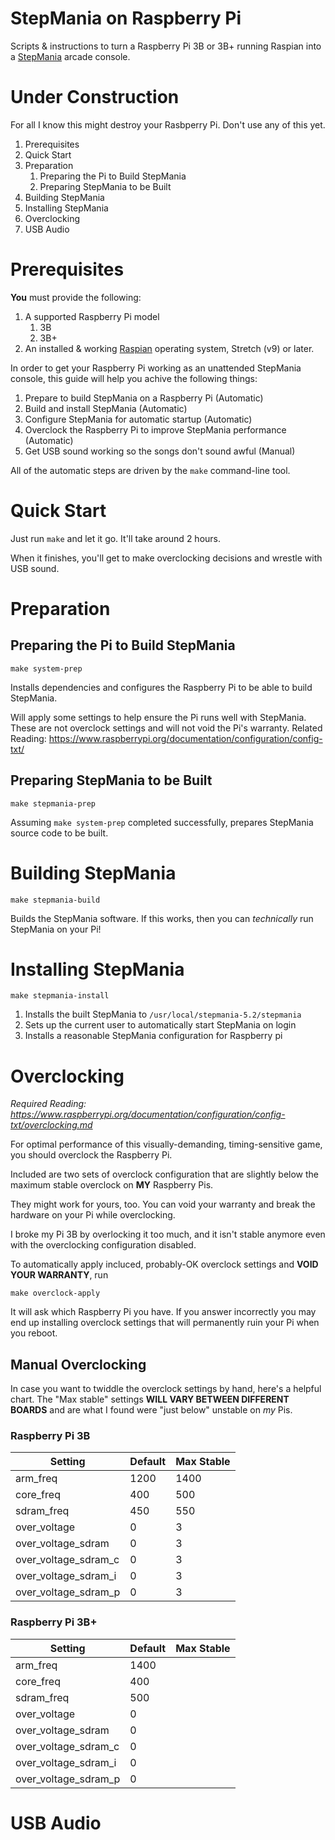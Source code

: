 StepMania on Raspberry Pi
=========================

Scripts & instructions to turn a Raspberry Pi 3B or 3B+ running Raspian into a [StepMania](https://github.com/stepmania/stepmania) arcade console.

Under Construction
=====

For all I know this might destroy your Rasbperry Pi. Don't use any of this yet.


1. Prerequisites
2. Quick Start
3. Preparation
	1. Preparing the Pi to Build StepMania
	2. Preparing StepMania to be Built
4. Building StepMania
5. Installing StepMania
6. Overclocking
7. USB Audio

Prerequisites
=========================

**You** must provide the following:

1. A supported Raspberry Pi model
	1. 3B
	2. 3B+
2. An installed & working [Raspian](https://www.raspberrypi.org/downloads/raspbian/) operating system, Stretch (v9) or later.

In order to get your Raspberry Pi working as an unattended StepMania console, this guide will help you achive the following things:

1. Prepare to build StepMania on a Raspberry Pi (Automatic)
2. Build and install StepMania (Automatic)
3. Configure StepMania for automatic startup (Automatic)
4. Overclock the Raspberry Pi to improve StepMania performance (Automatic)
5. Get USB sound working so the songs don't sound awful (Manual)

All of the automatic steps are driven by the `make` command-line tool.

Quick Start
=========================

Just run `make` and let it go. It'll take around 2 hours.

When it finishes, you'll get to make overclocking decisions and wrestle with USB sound.

Preparation
=========================

Preparing the Pi to Build StepMania
-------------------------

`make system-prep`

Installs dependencies and configures the Raspberry Pi to be able to build StepMania.

Will apply some settings to help ensure the Pi runs well with StepMania.
These are not overclock settings and will not void the Pi's warranty.
Related Reading: https://www.raspberrypi.org/documentation/configuration/config-txt/

Preparing StepMania to be Built
-------------------------

`make stepmania-prep`

Assuming `make system-prep` completed successfully, prepares StepMania source code to be built.

Building StepMania
=========================

`make stepmania-build`

Builds the StepMania software. If this works, then you can _technically_ run StepMania on your Pi!

Installing StepMania
=========================

`make stepmania-install`

1. Installs the built StepMania to `/usr/local/stepmania-5.2/stepmania`
2. Sets up the current user to automatically start StepMania on login
3. Installs a reasonable StepMania configuration for Raspberry pi

Overclocking
=========================

_Required Reading: https://www.raspberrypi.org/documentation/configuration/config-txt/overclocking.md_

For optimal performance of this visually-demanding, timing-sensitive game, you should overclock the Raspberry Pi.

Included are two sets of overclock configuration that are slightly below the maximum stable overclock on **MY** Raspberry Pis.

They might work for yours, too. You can void your warranty and break the hardware on your Pi while overclocking.

I broke my Pi 3B by overlocking it too much, and it isn't stable anymore even with the overclocking configuration disabled.

To automatically apply incluced, probably-OK overclock settings and **VOID YOUR WARRANTY**, run

`make overclock-apply`

It will ask which Raspberry Pi you have. If you answer incorrectly you may end up installing overclock settings that will permanently ruin your Pi when you reboot.

Manual Overclocking
-------------------------

In case you want to twiddle the overclock settings by hand, here's a helpful chart.
The "Max stable" settings **WILL VARY BETWEEN DIFFERENT BOARDS** and are what I found were "just below" unstable on _my_ Pis.

### Raspberry Pi 3B

| Setting              | Default | Max Stable |
| -------------------- | ------- | ---------- |
| arm_freq             | 1200    | 1400       |
| core_freq            | 400     | 500        |
| sdram_freq           | 450     | 550        |
| over_voltage         | 0       | 3          |
| over_voltage_sdram   | 0       | 3          |
| over_voltage_sdram_c | 0       | 3          |
| over_voltage_sdram_i | 0       | 3          |
| over_voltage_sdram_p | 0       | 3          |


### Raspberry Pi 3B+

| Setting              | Default | Max Stable |
| -------------------- | ------- | ---------- |
| arm_freq             | 1400    |            |
| core_freq            | 400     |            |
| sdram_freq           | 500     |            |
| over_voltage         | 0       |            |
| over_voltage_sdram   | 0       |            |
| over_voltage_sdram_c | 0       |            |
| over_voltage_sdram_i | 0       |            |
| over_voltage_sdram_p | 0       |            |

USB Audio
=========================
